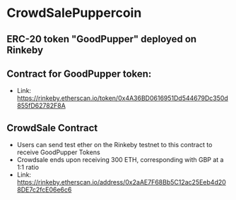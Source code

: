 # CrowdSalePuppercoin

## ERC-20 token "GoodPupper" deployed on Rinkeby

## Contract for GoodPupper token:
* Link:
https://rinkeby.etherscan.io/token/0x4A36BD0616951Dd544679Dc350d855fD62782F8A

## CrowdSale Contract
* Users can send test ether on the Rinkeby testnet to this contract to receive GoodPupper Tokens
* Crowdsale ends upon receiving 300 ETH, corresponding with GBP at a 1:1 ratio
* Link:
https://rinkeby.etherscan.io/address/0x2aAE7F68Bb5C12ac25Eeb4d208DE7c2fcE06e6c6

